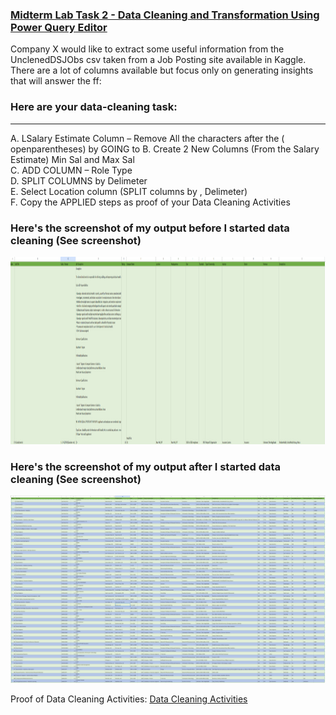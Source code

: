 ### <ins>Midterm Lab Task 2 - Data Cleaning and Transformation Using Power Query Editor<ins>
Company X would like to extract some useful information from the UnclenedDSJObs csv taken
from a Job Posting site available in Kaggle. There are a lot of columns available but focus only
on generating insights that will answer the ff:

### Here are your data-cleaning task:
<hr>
A. LSalary Estimate Column – Remove All the characters after the ( openparentheses) by GOING to
B. Create 2 New Columns (From the Salary Estimate) Min Sal and Max Sal <BR>
C. ADD COLUMN – Role Type <BR>
D. SPLIT COLUMNS by Delimeter <BR>
E. Select Location column (SPLIT columns by , Delimeter) <BR>
F. Copy the APPLIED steps as proof of your Data Cleaning Activities


### Here's the screenshot of my output before I started data cleaning (See screenshot)

<img src="Before_transformation.png" width="3000" height="300"> <br>

### Here's the screenshot of my output after I started data cleaning (See screenshot)

<img src="After_transformation.png" width="3000" height="300"> <br>

Proof of Data Cleaning Activities: <a href=https://github.com/Mathewski77/EDM-Portfolio_Mathew/blob/main/Midterm%20task%202/Advanced%20Editor%20Part%201> Data Cleaning Activities </a> 
